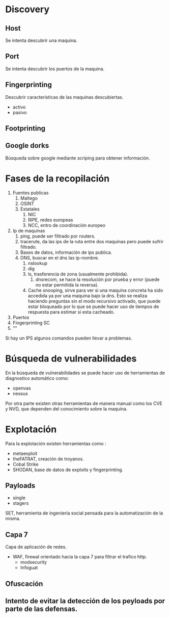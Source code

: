 # Discovery
## Host
Se intenta descubrir una maquina.
## Port
Se intenta descubrir los puertos de la maquina.
## Fingerprinting
Descubrir características de las maquinas descubiertas.
- activo
- pasivo
## Footprinting

## Google dorks
Búsqueda sobre google mediante scriping para obtener información.

# Fases de la recopilación
1. Fuentes publicas
	1. Maltego
	2. OSINT
	3. Estatales
		1. NIC
		2. RIPE, redes europeas
		3. NCC, entro de coordinación europeo
2. Ip de maquinas
	1. ping, puede ser filtrado por routers.
	2. tracerute, da las ips de la ruta entre dos maquinas pero puede sufrir filtrado.
	3. Bases de datos, información de ips publica.
	4. DNS, buscar en el dns las ip-nombre.
		1. nslookup
		2. dig
		3. ls, trasferencia de zona (usualmente prohibida).
			1. dnsrecom, se hace la resolución por prueba y error (puede no estar permitida la reversa).
		4. Cache snooping, sirve para ver si una maquina concreta ha sido accedida ya por una maquina bajo la dns. Esto se realiza haciendo preguntas sin el modo recursivo activado, que puede estar bloqueado por lo que se puede hacer uso de tiempos de respuesta para estimar si esta cacheado.
3. Puertos
4. Fingerprinting SC
5. ""

Si hay un IPS algunos comandos pueden llevar a problemas.

# Búsqueda de vulnerabilidades
En la búsqueda de vulnerabilidades se puede hacer uso de herramientas de diagnostico automático como:
- openvas
- nessus

Por otra parte existen otras herramientas de manera manual como los CVE y NVD, que dependen del conocimiento sobre la maquina.
# Explotación
Para la explotación existen herramientas como :
- metaexploit
- theFATRAT, creación de troyanos.
- Cobal Strike
- SHODAN, base de datos de exploits y fingerprinting.

## Payloads
- single
- stagers

SET, herramienta de ingeniería social pensada para la automatización de la misma.
## Capa 7
Capa de aplicación de redes.
- WAF, firewal orientado hacia la capa 7 para filtrar el trafico http.
	- modsecurity
	- Infoguat

## Ofuscación
Intento de evitar la detección de los peyloads por parte de las defensas.
- 
